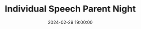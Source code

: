 ---
date: 2024-02-29 19:00:00
draft: false
durationMinutes: 180
title: Individual Speech Parent Night
occuranceList:
  occurance:
  - date: 2024-02-29 19:00:00
    note: ''
---
